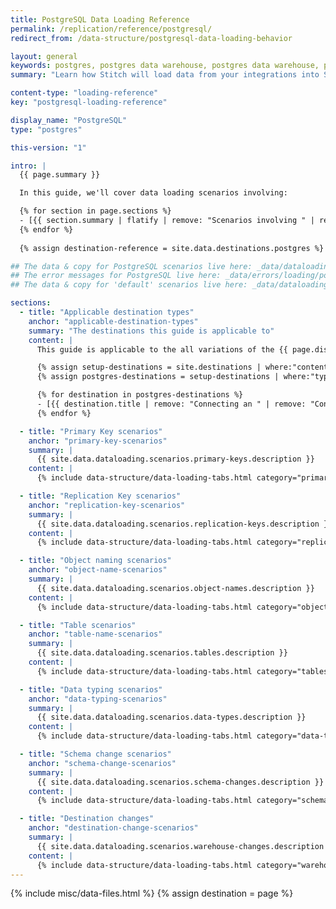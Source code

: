 ```yaml
---
title: PostgreSQL Data Loading Reference
permalink: /replication/reference/postgresql/
redirect_from: /data-structure/postgresql-data-loading-behavior

layout: general
keywords: postgres, postgres data warehouse, postgres data warehouse, postgres etl, etl to postgres
summary: "Learn how Stitch will load data from your integrations into Stitch's PostgreSQL destination."

content-type: "loading-reference"
key: "postgresql-loading-reference"

display_name: "PostgreSQL"
type: "postgres"

this-version: "1"

intro: |
  {{ page.summary }}

  In this guide, we'll cover data loading scenarios involving: 

  {% for section in page.sections %}
  - [{{ section.summary | flatify | remove: "Scenarios involving " | remove: "." | | capitalize | strip }}](#{{ section.anchor }})
  {% endfor %}
  
  {% assign destination-reference = site.data.destinations.postgres %}

## The data & copy for PostgreSQL scenarios live here: _data/dataloading/postgres
## The error messages for PostgreSQL live here: _data/errors/loading/postgres.yml
## The data & copy for 'default' scenarios live here: _data/dataloading/scenarios

sections:
  - title: "Applicable destination types"
    anchor: "applicable-destination-types"
    summary: "The destinations this guide is applicable to"
    content: |
      This guide is applicable to the all variations of the {{ page.display_name }} destination, including:

      {% assign setup-destinations = site.destinations | where:"content-type","destination-setup" %}
      {% assign postgres-destinations = setup-destinations | where:"type","postgres" | sort:"title" %}

      {% for destination in postgres-destinations %}
      - [{{ destination.title | remove: "Connecting an " | remove: "Connecting a " | remove: " Destination to Stitch" }}]({{ destination.url | prepend: site.baseurl }})
      {% endfor %}

  - title: "Primary Key scenarios"
    anchor: "primary-key-scenarios"
    summary: |
      {{ site.data.dataloading.scenarios.primary-keys.description }}
    content: |
      {% include data-structure/data-loading-tabs.html category="primary-keys"%}

  - title: "Replication Key scenarios"
    anchor: "replication-key-scenarios"
    summary: |
      {{ site.data.dataloading.scenarios.replication-keys.description }}
    content: |
      {% include data-structure/data-loading-tabs.html category="replication-keys" %}

  - title: "Object naming scenarios"
    anchor: "object-name-scenarios"
    summary: |
      {{ site.data.dataloading.scenarios.object-names.description }}
    content: |
      {% include data-structure/data-loading-tabs.html category="object-names" %}

  - title: "Table scenarios"
    anchor: "table-name-scenarios"
    summary: |
      {{ site.data.dataloading.scenarios.tables.description }}
    content: |
      {% include data-structure/data-loading-tabs.html category="tables" %}

  - title: "Data typing scenarios"
    anchor: "data-typing-scenarios"
    summary: |
      {{ site.data.dataloading.scenarios.data-types.description }}
    content: |
      {% include data-structure/data-loading-tabs.html category="data-types" %}

  - title: "Schema change scenarios"
    anchor: "schema-change-scenarios"
    summary: |
      {{ site.data.dataloading.scenarios.schema-changes.description }}
    content: |
      {% include data-structure/data-loading-tabs.html category="schema-changes" %}

  - title: "Destination changes"
    anchor: "destination-change-scenarios"
    summary: |
      {{ site.data.dataloading.scenarios.warehouse-changes.description }}
    content: |
      {% include data-structure/data-loading-tabs.html category="warehouse-changes" %}
---
```

{% include misc/data-files.html %}
{% assign destination = page %}